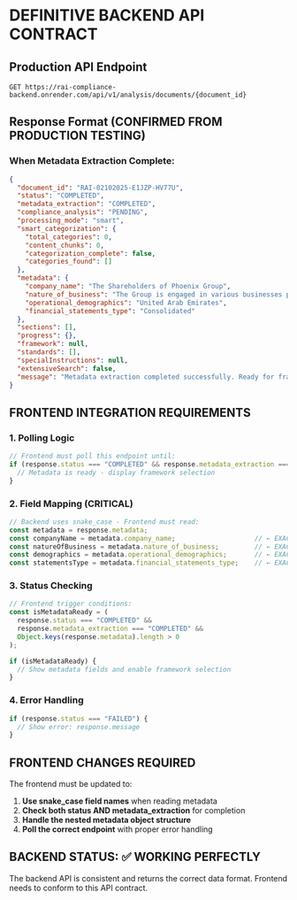 # DEFINITIVE BACKEND API CONTRACT

## Production API Endpoint
```
GET https://rai-compliance-backend.onrender.com/api/v1/analysis/documents/{document_id}
```

## Response Format (CONFIRMED FROM PRODUCTION TESTING)

### When Metadata Extraction Complete:
```json
{
  "document_id": "RAI-02102025-E1JZP-HV77U",
  "status": "COMPLETED",
  "metadata_extraction": "COMPLETED", 
  "compliance_analysis": "PENDING",
  "processing_mode": "smart",
  "smart_categorization": {
    "total_categories": 0,
    "content_chunks": 0,
    "categorization_complete": false,
    "categories_found": []
  },
  "metadata": {
    "company_name": "The Shareholders of Phoenix Group",
    "nature_of_business": "The Group is engaged in various businesses primarily...",
    "operational_demographics": "United Arab Emirates", 
    "financial_statements_type": "Consolidated"
  },
  "sections": [],
  "progress": {},
  "framework": null,
  "standards": [],
  "specialInstructions": null,
  "extensiveSearch": false,
  "message": "Metadata extraction completed successfully. Ready for framework selection."
}
```

## FRONTEND INTEGRATION REQUIREMENTS

### 1. Polling Logic
```javascript
// Frontend must poll this endpoint until:
if (response.status === "COMPLETED" && response.metadata_extraction === "COMPLETED") {
  // Metadata is ready - display framework selection
}
```

### 2. Field Mapping (CRITICAL)
```javascript
// Backend uses snake_case - Frontend must read:
const metadata = response.metadata;
const companyName = metadata.company_name;                    // ← EXACT FIELD NAME
const natureOfBusiness = metadata.nature_of_business;         // ← EXACT FIELD NAME  
const demographics = metadata.operational_demographics;       // ← EXACT FIELD NAME
const statementsType = metadata.financial_statements_type;    // ← EXACT FIELD NAME
```

### 3. Status Checking
```javascript
// Frontend trigger conditions:
const isMetadataReady = (
  response.status === "COMPLETED" && 
  response.metadata_extraction === "COMPLETED" &&
  Object.keys(response.metadata).length > 0
);

if (isMetadataReady) {
  // Show metadata fields and enable framework selection
}
```

### 4. Error Handling
```javascript
if (response.status === "FAILED") {
  // Show error: response.message
}
```

## FRONTEND CHANGES REQUIRED

The frontend must be updated to:

1. **Use snake_case field names** when reading metadata
2. **Check both status AND metadata_extraction** for completion  
3. **Handle the nested metadata object structure**
4. **Poll the correct endpoint** with proper error handling

## BACKEND STATUS: ✅ WORKING PERFECTLY
The backend API is consistent and returns the correct data format.
Frontend needs to conform to this API contract.